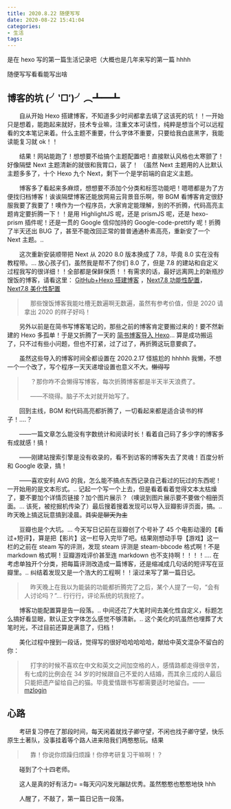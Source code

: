 ```yaml
---
title: 2020.8.22 随便写写
date: 2020-08-22 15:41:04
categories:
- 生活
tags:
---
```


是在 hexo 写的第一篇生活记录吧（大概也是几年来写的第一篇 hhhh

随便写写看看能写出啥

## 博客的坑 (╯‵□′)╯︵┻━┻

　　自从开始 Hexo 搭建博客，不知道多少时间都拿去填了这该死的坑！！一开始只是想着，能跑起来就好，技术专业嘛，注重文本可读性，纯粹是想当个可以远程看的文本笔记来着。什么主题不重要，什么字体不重要，只要给我白底黑字，我能读能复习就 ok！！

　　结果！网站能跑了！想想要不给搞个主题配置吧！直接默认风格也太寒颤了！好像隔壁 Next 主题清新的就很和我胃口，装了！ （虽然 Next 主题用的人比默认主题多多了，十个 Hexo 九个 Next，剩下一个是学前端的自定义主题。

　　博客多了看起来多麻烦，想想要不添加个分类和标签功能吧！嗯嗯都是为了方便找归档博客！诶诶隔壁博客还能放网易云背景音乐啊，带 BGM 看博客肯定很舒服我要了我要了！噢作为一个程序员，大家肯定能理解，别的不折腾，代码高亮主题肯定要折腾一下！！是用 HighlightJS 呢，还是 prismJS 呢，还是 hexo-prism 插件呢！还是一贯的 Google 信仰加持的 Google-code-prettify 呢！折腾了半天还出 BUG 了，甚至不能改回正常的普普通通朴素高亮，重新安了一个 Next 主题。..

 <!-- more --> 

　　这次重新安装顺带把 Next 从 2020 8.0 版本换成了 7.8，毕竟 8.0 实在没有教程带。... 放心孩子们，虽然我是帮不了你们 8.0 了，但是 7.8 的建站和自定义过程我写的很详细！！全部都是保鲜保质！！有需求的话，最好远离网上的新瓶抄馊饭的博客，请看这里：
[GitHub+Hexo 搭建博客](https://alobal.github.io/Blog/2020/07/15/Github-Hexo-%E6%90%AD%E5%BB%BA%E5%8D%9A%E5%AE%A2/) ，[Next7.8 功能性配置](https://alobal.github.io/Blog/2020/07/23/Next7-8-%E5%8A%9F%E8%83%BD%E6%80%A7%E9%85%8D%E7%BD%AE/)，[Next7.8 美化性配置](https://alobal.github.io/Blog/2020/07/24/Next7-8-%E7%BE%8E%E5%8C%96%E6%80%A7%E9%85%8D%E7%BD%AE/)

>　那些馊饭博客我能吐槽无数遍啊无数遍，虽然有参考价值，但是 2020 请拿出 2020 的样子好吗！

　　另外以前是在简书写博客笔记的，那些之前的博客肯定要搬过来的！要不然新建的 Hexo 多孤单！于是又折腾了一天的 [简书博客导入 Hexo](https://alobal.github.io/Blog/2020/07/16/%E7%AE%80%E4%B9%A6%E5%8D%9A%E5%AE%A2%E5%AF%BC%E5%85%A5hexo/)... 算是成功搬运了，只不过有些小问题，但也不打紧，过了过了，再折腾这玩意要疯了。

　　虽然这些导入的博客时间全都设置在 2020.2.17 怪尴尬的 hhhhh 我懒，不想一个一个改了，写个程序一天天递增设置也意义不大。~~懒得写~~

>　？那你咋不会懒得写博客，每次折腾博客都是半天半天浪费了。
>
>　——不晓得。脑子不太对就开始写了。

　　回到主线，BGM 和代码高亮都折腾了，一切看起来都是适合读书的样子！....？

　　——一篇文章怎么能没有字数统计和阅读时长！看着自己码了多少字的博客多有成就感！搞！

　　——刚建站搜索引擎是没有收录的，看不到访客的博客失去了灵魂！百度分析和 Google 收录，搞！

　　——喜欢安利 AVG 的我，怎么能不搞点东西记录自己看过的玩过的东西呢！一开始用的是文本形式。.. 记起一个写一个上去，但是看着看着觉得文本太枯燥了，要不要加个详情页链接？加个图片展示？（噢说到图片展示要不要做个相册页面。... 该死，被挖掘机传染了）最后搜着搜着发现可以导入豆瓣影评页面，搞。.. 昨天晚上搞这玩意搞到凌晨。~~其实是聊天为主~~

　　豆瓣也是个大坑。... 今天写日记前在豆瓣创了个号补了 45 个电影动漫的【看过+短评】，算是把【影片】这一栏导入完毕了吧。结果刚想动手导【游戏】这一栏的之前在 steam 写的评测，发现 steam 评测是 steam-bbcode 格式啊！不是 markdown 格式啊！豆瓣游戏评价甚至连 markdown 也不支持啊！！！！.... 在考虑单独开个分类，把每篇评测改造成一篇博客，还是缩减成几句话的短评写在豆瓣里。.. 纠结着发现又是一个浩大的工程啊！！滚过来写了第一篇日记。

>　昨天晚上在我以为能装的功能都折腾完了之后，某个人提了一句，“会有人讨论吗？”... 行行行，评论系统的坑我挖了。

　　博客功能配置算是告一段落。.. 中间还花了大笔时间去美化性自定义，标题怎么搞好看显眼，默认正文字体怎么感觉不够清新。.. 这个美化的坑虽然也埋葬了大笔时光，不过目前还算是满意了，归档！

　　美化过程中搜到一段话，觉得写的很好哈哈哈哈哈，献给中英文混杂不留白的你：
>　打字的时候不喜欢在中文和英文之间加空格的人，感情路都走得很辛苦，有七成的比例会在 34 岁的时候跟自己不爱的人结婚，而其余三成的人最后只能把遗产留给自己的猫。毕竟爱情跟书写都需要适时地留白。——[mzlogin](https://github.com/mzlogin/chinese-copywriting-guidelines)

## 心路

　　考研复习停在了那段时间，每天闲着就找子卿守望，不闲也找子卿守望，快乐原生土著队，没事挂着等个路人进来陪我们两憨憨玩。结果

>　靠！你说你烦躁归烦躁！你停考研复习干嘛啊！？

　　碰到了个十四老师。

　　这人是真的好有活力= =每天闪闪发光蹦跶优秀。虽然憨憨也憨憨地快 hhh

　　人醒了，不敲了，第一篇日记告一段落。
